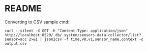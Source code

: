 # README #

Converting to CSV sample cmd:

    curl --silent -X GET -H "Content-Type: application/json" http://localhost:8529/_db/_system/sensors-data-collector/list?sensor=acc 2>&1 | json2csv -f time,v0,v1,sensor_name,context -o output.csv